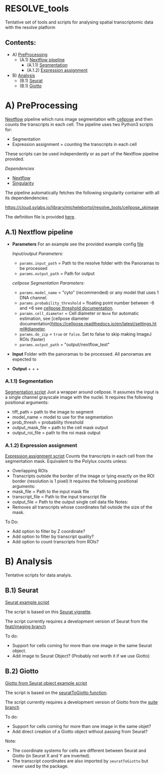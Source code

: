 # RESOLVE_tools
Tentative set of tools and scripts for analysing spatial transcriptomic data with the resolve platform

## Contents:
+ A) [PreProcessing](#PreProcessing)
    + (A.1) [Nextflow pipeline](##Pipeline)
        + (A.1.1) [Segmentation](###Segmentation)
        + (A.1.2) [Expression assignment](###expression_assign)
+ B) [Analysis](#Analysis)
  + (B.1) [Seurat](##Seurat)
  + (B.1) [Giotto](##Giotto)


# A) PreProcessing <a name="PreProcessing"></a>
[Nextflow](https://www.nextflow.io/) pipeline which runs image segmentation with [cellpose](https://github.com/MouseLand/cellpose) and then counts the transcripts in each cell. The pipeline uses two Python3 scripts for:
+ Segmentation
+ Expression assignment = counting the transcripts in each cell

These scripts can be used independently or as part of the Nextflow pipeline provided.

*Dependencies*
+ [Nextflow](https://www.nextflow.io/)
+ [Singularity](https://docs.sylabs.io/guides/latest/user-guide/) 

The pipeline automatically fetches the following singularity container with all its dependendencies:

https://cloud.sylabs.io/library/michelebortol/resolve_tools/cellpose_skimage

The definition file is provided [here](https://github.com/MicheleBortol/RESOLVE_tools/blob/main/singularity/cellpose.def).

## A.1) Nextflow pipeline <a name="##Pipeline"></a>

+ **Parameters**
For an example see the provided example config [file](https://github.com/MicheleBortol/RESOLVE_tools/blob/main/example.config)
    
    *Input/output Parameters:*
    + `params.input_path` = Path to the resolve folder with the Panoramas to be processed
    + `params.output_path` = Path for output

    *cellpose Segmentation Parameters:*
    + `params.model_name` = "cyto" (recommended) or any model that uses 1 DNA channel.
    + `params.probability_threshold` = floating point number between -6 and +6 see [cellpose threshold documentation](https://cellpose.readthedocs.io/en/latest/settings.html#mask-threshold).
    + `params.cell_diameter` = Cell diameter or `None` for automatic estimation, see [cellpose diameter documentation]https://cellpose.readthedocs.io/en/latest/settings.html#diameter.
    + `params.do_zip` =	`true` or `false`.  Set to false to skip making ImageJ ROIs (faster)
    + `params.output_path` = "output/nextflow_test"

+ **Input**
    Folder with the panoramas to be processed. All panoramas are expected to 
+ **Output**
    +
    +
    +

### A.1.1) Segmentation <a name="##Segmentation"></a>
[Segmentation script](https://github.com/MicheleBortol/RESOLVE_tools/blob/main/bin/segmenter.py)
Just a wrapper around cellpose. It assumes the input is a single channel grayscale image with the nuclei. It requires the following positional arguments:
+ tiff_path = path to the image to segment
+ model_name = model to use for the segmentation			
+ prob_thresh = probability threshold
+ output_mask_file = path to the cell mask output
+ output_roi_file = path to the roi mask output

### A.1.2) Expression assignment <a name="##expression_assign"></a>
[Expression assignment script](https://github.com/MicheleBortol/RESOLVE_tools/blob/main/bin/segmenter.py)
Counts the transcripts in each cell from the segmentation mask. Equivalent to the Polylux counts unless:
+ Overlapping ROIs
+ Transcripts outside the border of the image or lying exactly on the ROI border (resolution is 1 pixel)
It requires the following positional arguments:
+ mask_file = Path to the input mask file
+ transcript_file = Path to the input transcript file
+ output_file = Path to the output single cell data file
Notes:
+ Removes all transcripts whose coordinates fall outside the size of the mask.

To Do:
+ Add option to filter by Z coordinate?
+ Add option to filter by transcript quality?
+ Add option to count transcripts from ROIs? 


# B) Analysis <a name="Analysis"></a>
Tentative scripts for data analyis.
## B.1) Seurat <a name="#Seurat"></a>
[Seurat example script](https://github.com/MicheleBortol/RESOLVE_tools/blob/main/bin/resolveseurat.R)

The script is based on this [Seurat vignette](https://satijalab.org/seurat/articles/spatial_vignette_2.html#human-lymph-node-akoya-codex-system).

The script currently requires a development version of Seurat from the [feat/imaging branch](https://github.com/satijalab/seurat/tree/feat/imaging)

To do:
+ Support for cells coming for more than one image in the same Seurat object.
+ Add image to Seurat Object? (Probably not worth it if we use Giotto)

## B.2) Giotto <a name="#Giotto"></a>

[Giotto from Seurat object example script](https://github.com/MicheleBortol/RESOLVE_tools/blob/main/bin/resolvegiottoseurat.R)

The script is based on the [seuratToGiotto function](https://github.com/RubD/Giotto/blob/suite/R/interoperability.R).

The script currently requires a development version of Giotto from the [suite branch](https://github.com/RubD/Giotto/tree/suite)

To do:
+ Support for cells coming for more than one image in the same objet?
+ Add direct creation of a Giotto object without passing from Seurat?

Note:
+ The coordinate systems for cells are different between Seurat and Giotto (in Seurat X and Y are inverted). 
+ The transcript coordinates are also imported by `seuratToGiotto` but never used by the package.
